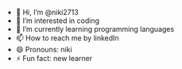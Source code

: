- 👋 Hi, I’m @niki2713
- 👀 I’m interested in coding
- 🌱 I’m currently learning programming languages
- 📫 How to reach me by linkedIn
- 😄 Pronouns: niki
- ⚡ Fun fact: new learner

<!---
niki2713/niki2713 is a ✨ special ✨ repository because its `README.md` (this file) appears on your GitHub profile.
You can click the Preview link to take a look at your changes.
--->
